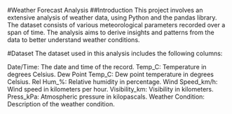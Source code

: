 #Weather Forecast Analysis
##Introduction
This project involves an extensive analysis of weather data, using Python and the pandas library. The dataset consists of various meteorological parameters recorded over a span of time. The analysis aims to derive insights and patterns from the data to better understand weather conditions.

#Dataset
The dataset used in this analysis includes the following columns:

Date/Time: The date and time of the record.
Temp_C: Temperature in degrees Celsius.
Dew Point Temp_C: Dew point temperature in degrees Celsius.
Rel Hum_%: Relative humidity in percentage.
Wind Speed_km/h: Wind speed in kilometers per hour.
Visibility_km: Visibility in kilometers.
Press_kPa: Atmospheric pressure in kilopascals.
Weather Condition: Description of the weather condition.
